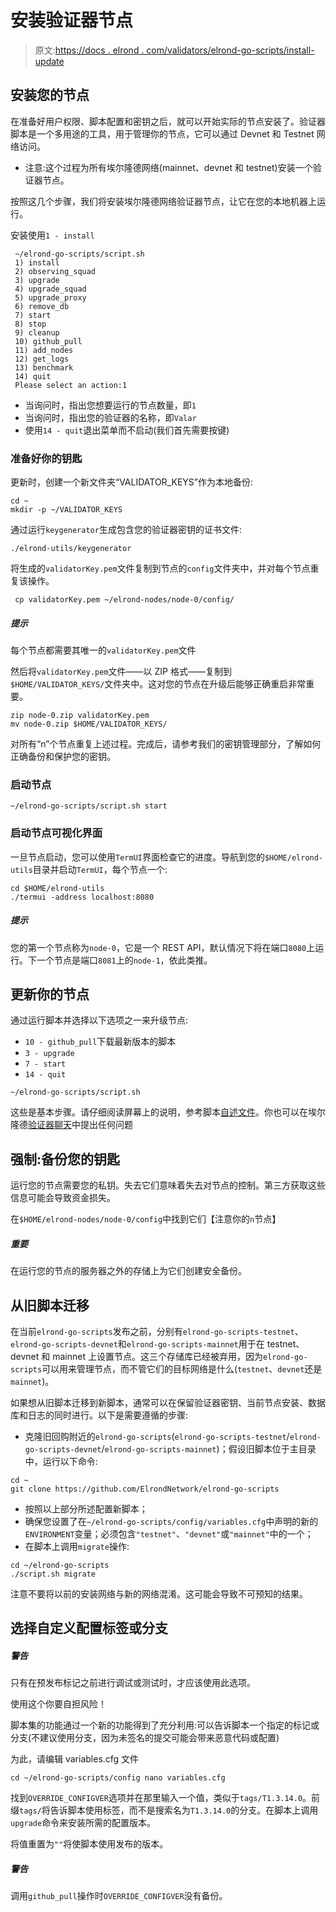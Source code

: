 # 安装验证器节点

> 原文:[https://docs . elrond . com/validators/elrond-go-scripts/install-update](https://docs.elrond.com/validators/elrond-go-scripts/install-update)

 ## **安装您的节点**

在准备好用户权限、脚本配置和密钥之后，就可以开始实际的节点安装了。验证器脚本是一个多用途的工具，用于管理你的节点，它可以通过 Devnet 和 Testnet 网络访问。

*   注意:这个过程为所有埃尔隆德网络(mainnet、devnet 和 testnet)安装一个验证器节点。

按照这几个步骤，我们将安装埃尔隆德网络验证器节点，让它在您的本地机器上运行。

安装使用`1 - install`

```
 ~/elrond-go-scripts/script.sh
 1) install
 2) observing_squad
 3) upgrade
 4) upgrade_squad
 5) upgrade_proxy
 6) remove_db
 7) start
 8) stop
 9) cleanup
 10) github_pull
 11) add_nodes
 12) get_logs
 13) benchmark
 14) quit
 Please select an action:1 
```

*   当询问时，指出您想要运行的节点数量，即`1`
*   当询问时，指出您的验证器的名称，即`Valar`
*   使用`14 - quit`退出菜单而不启动(我们首先需要按键)

### **准备好你的钥匙**

更新时，创建一个新文件夹“VALIDATOR_KEYS”作为本地备份:

```
cd ~
mkdir -p ~/VALIDATOR_KEYS 
```

通过运行`keygenerator`生成包含您的验证器密钥的证书文件:

```
./elrond-utils/keygenerator 
```

将生成的`validatorKey.pem`文件复制到节点的`config`文件夹中，并对每个节点重复该操作。

```
 cp validatorKey.pem ~/elrond-nodes/node-0/config/ 
```

##### 提示

每个节点都需要其唯一的`validatorKey.pem`文件

然后将`validatorKey.pem`文件——以 ZIP 格式——复制到`$HOME/VALIDATOR_KEYS/`文件夹中。这对您的节点在升级后能够正确重启非常重要。

```
zip node-0.zip validatorKey.pem
mv node-0.zip $HOME/VALIDATOR_KEYS/ 
```

对所有“n”个节点重复上述过程。完成后，请参考我们的密钥管理部分，了解如何正确备份和保护您的密钥。

### **启动节点**

```
~/elrond-go-scripts/script.sh start 
```

### **启动节点可视化界面**

一旦节点启动，您可以使用`TermUI`界面检查它的进度。导航到您的`$HOME/elrond-utils`目录并启动`TermUI`，每个节点一个:

```
cd $HOME/elrond-utils
./termui -address localhost:8080 
```

##### 提示

您的第一个节点称为`node-0`，它是一个 REST API，默认情况下将在端口`8080`上运行。下一个节点是端口`8081`上的`node-1`，依此类推。

## **更新你的节点**

通过运行脚本并选择以下选项之一来升级节点:

*   `10 - github_pull`下载最新版本的脚本
*   `3 - upgrade`
*   `7 - start`
*   `14 - quit`

```
~/elrond-go-scripts/script.sh 
```

这些是基本步骤。请仔细阅读屏幕上的说明，参考脚本[自述文件](https://github.com/ElrondNetwork/elrond-go-scripts/blob/master/README.md)。你也可以在埃尔隆德[验证器聊天](https://t.me/ElrondValidators)中提出任何问题

## **强制:备份您的钥匙**

运行您的节点需要您的私钥。失去它们意味着失去对节点的控制。第三方获取这些信息可能会导致资金损失。

在`$HOME/elrond-nodes/node-0/config`中找到它们【注意你的`n`节点】

##### 重要

在运行您的节点的服务器之外的存储上为它们创建安全备份。

## **从旧脚本迁移**

在当前`elrond-go-scripts`发布之前，分别有`elrond-go-scripts-testnet`、`elrond-go-scripts-devnet`和`elrond-go-scripts-mainnet`用于在 testnet、devnet 和 mainnet 上设置节点。这三个存储库已经被弃用，因为`elrond-go-scripts`可以用来管理节点，而不管它们的目标网络是什么(`testnet`、`devnet`还是`mainnet`)。

如果想从旧脚本迁移到新脚本，通常可以在保留验证器密钥、当前节点安装、数据库和日志的同时进行。以下是需要遵循的步骤:

*   克隆旧回购附近的`elrond-go-scripts`(`elrond-go-scripts-testnet`/`elrond-go-scripts-devnet`/`elrond-go-scripts-mainnet`)；假设旧脚本位于主目录中，运行以下命令:

```
cd ~
git clone https://github.com/ElrondNetwork/elrond-go-scripts 
```

*   按照以上部分所述配置新脚本；
*   确保您设置了在`~/elrond-go-scripts/config/variables.cfg`中声明的新的`ENVIRONMENT`变量；必须包含`"testnet"`、`"devnet"`或`"mainnet"`中的一个；
*   在脚本上调用`migrate`操作:

```
cd ~/elrond-go-scripts
./script.sh migrate 
```

注意不要将以前的安装网络与新的网络混淆。这可能会导致不可预知的结果。

## **选择自定义配置标签或分支**

##### 警告

只有在预发布标记之前进行调试或测试时，才应该使用此选项。

使用这个你要自担风险！

脚本集的功能通过一个新的功能得到了充分利用:可以告诉脚本一个指定的标记或分支(不建议使用分支，因为未签名的提交可能会带来恶意代码或配置)

为此，请编辑 variables.cfg 文件

```
cd ~/elrond-go-scripts/config nano variables.cfg 
```

找到`OVERRIDE_CONFIGVER`选项并在那里输入一个值，类似于`tags/T1.3.14.0`。前缀`tags/`将告诉脚本使用标签，而不是搜索名为`T1.3.14.0`的分支。在脚本上调用`upgrade`命令来安装所需的配置版本。

将值重置为`""`将使脚本使用发布的版本。

##### 警告

调用`github_pull`操作时`OVERRIDE_CONFIGVER`没有备份。